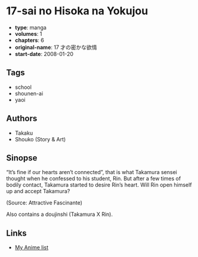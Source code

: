 # 17-sai no Hisoka na Yokujou

-   **type**: manga
-   **volumes**: 1
-   **chapters**: 6
-   **original-name**: 17 才の密かな欲情
-   **start-date**: 2008-01-20

## Tags

-   school
-   shounen-ai
-   yaoi

## Authors

-   Takaku
-   Shouko (Story & Art)

## Sinopse

“It’s fine if our hearts aren’t connected”, that is what Takamura sensei thought when he confessed to his student, Rin. But after a few times of bodily contact, Takamura started to desire Rin’s heart. Will Rin open himself up and accept Takamura?

(Source: Attractive Fascinante)

Also contains a doujinshi (Takamura X Rin).

## Links

-   [My Anime list](https://myanimelist.net/manga/10951/17-sai_no_Hisoka_na_Yokujou)
